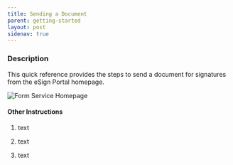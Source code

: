 ```yaml
---
title: Sending a Document
parent: getting-started
layout: post
sidenav: true
---
```

### Description

This quick reference provides the steps to send a document for signatures from the eSign Portal homepage.

![Form Service Homepage](/images/uploads/overview_of_esign_portal_homepage_1.png "Form Service Homepage")

#### Other Instructions

1. text

2. text

3. text
